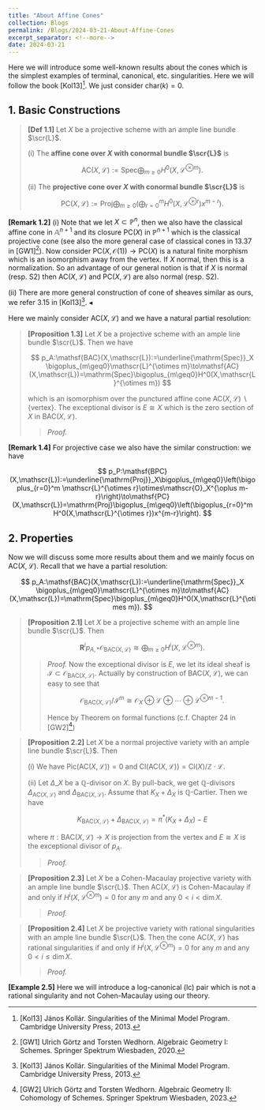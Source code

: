```yaml
---
title: "About Affine Cones"
collection: Blogs
permalink: /Blogs/2024-03-21-About-Affine-Cones
excerpt_separator: <!--more-->
date: 2024-03-21
---
```

Here we will introduce some well-known results about the cones which is the simplest examples of terminal, canonical, etc. singularities.
Here we will follow the book [Kol13][^1]. We just consider $\mathrm{char}(k)=0$.
<!--more-->

## 1. Basic Constructions

> **[Def 1.1]** Let $X$ be a projective scheme with an ample line bundle $\scr{L}$.
>
> (i) The **affine cone over $X$ with conormal bundle $\scr{L}$** is
> 
> $$
> \mathsf{AC}(X,\mathscr{L}):=\mathrm{Spec}\bigoplus_{m\geq0}H^0(X,\mathscr{L}^{\otimes m}).
> $$
>
> (ii) The **projective cone over $X$ with conormal bundle $\scr{L}$** is
> 
> $$
> \mathsf{PC}(X,\mathscr{L}):=\mathrm{Proj}\bigoplus_{m\geq0}\left(\bigoplus_{r=0}^m H^0(X,\mathscr{L}^{\otimes r})x^{m-r}\right).
> $$

**[Remark 1.2]** (i) Note that we let $X\subset\mathbb{P}^n$, then we also have the classical affine cone in $\mathbb{A}^{n+1}$ and its closure $\mathsf{PC}(X)$ in $\mathbb{P}^{n+1}$ which is the classical projective cone (see also the more general case of classical cones in 13.37 in [GW1][^2]). Now consider $\mathsf{PC}(X,\mathscr{O}(1))\to\mathsf{PC}(X)$ is a natural finite morphism which is an isomorphism away from the vertex. If $X$ normal, then this is a normalization. So an advantage of our general notion is that if $X$ is normal (resp. S2) then
$\mathsf{AC}(X,\mathscr{L})$ and $\mathsf{PC}(X,\mathscr{L})$ are also normal (resp. S2). 

(ii) There are more general construction of cone of sheaves similar as ours, we refer 3.15 in [Kol13][^1]. $\blacktriangleleft$

Here we mainly consider $\mathsf{AC}(X,\mathscr{L})$ and we have a natural partial resolution:

> **[Proposition 1.3]** Let $X$ be a projective scheme with an ample line bundle $\scr{L}$. Then we have
>
> $$
> p_A:\mathsf{BAC}(X,\mathscr{L}):=\underline{\mathrm{Spec}}_X \bigoplus_{m\geq0}\mathscr{L}^{\otimes m}\to\mathsf{AC}(X,\mathscr{L})=\mathrm{Spec}\bigoplus_{m\geq0}H^0(X,\mathscr{L}^{\otimes m})
> $$
>
> which is an isomorphism over the punctured affine cone $\mathsf{AC}(X,\mathscr{L})\backslash\{\text{vertex}\}$. The exceptional divisor is $E\cong X$ which is the zero section of $X$ in $\mathsf{BAC}(X,\mathscr{L})$.
>
>> *Proof.*

**[Remark 1.4]** For projective case we also have the similar construction: we have 

$$
p_P:\mathsf{BPC}(X,\mathscr{L}):=\underline{\mathrm{Proj}}_X\bigoplus_{m\geq0}\left(\bigoplus_{r=0}^m \mathscr{L}^{\otimes r}\otimes\mathscr{O}_X^{\oplus m-r}\right)\to\mathsf{PC}(X,\mathscr{L})=\mathrm{Proj}\bigoplus_{m\geq0}\left(\bigoplus_{r=0}^m H^0(X,\mathscr{L}^{\otimes r})x^{m-r}\right).
$$

## 2. Properties

Now we will discuss some more results about them and we mainly focus on $\mathsf{AC}(X,\mathscr{L})$. Recall that we have a partial resolution:

$$
p_A:\mathsf{BAC}(X,\mathscr{L}):=\underline{\mathrm{Spec}}_X \bigoplus_{m\geq0}\mathscr{L}^{\otimes m}\to\mathsf{AC}(X,\mathscr{L})=\mathrm{Spec}\bigoplus_{m\geq0}H^0(X,\mathscr{L}^{\otimes m}).
$$

> **[Proposition 2.1]** Let $X$ be a projective scheme with an ample line bundle $\scr{L}$. Then 
> 
> $$
> \mathbf{R}^ip_{A,*}\mathscr{O}_{\mathsf{BAC}(X,\mathscr{L})}\cong\bigoplus_{m\geq0}H^i(X,\mathscr{L}^{\otimes m}).
> $$
>
>> *Proof.* Now the exceptional divisor is $E$, we let its ideal sheaf is $\mathscr{I}\subset\mathscr{O}_{\mathsf{BAC}(X,\mathscr{L})}$. Actually by construction of $\mathsf{BAC}(X,\mathscr{L})$, we can easy to see that
>>
>> $$
>> \mathscr{O}_{\mathsf{BAC}(X,\mathscr{L})}/\mathscr{I}^m\cong\mathscr{O}_X\oplus\mathscr{L}\oplus\cdots\oplus\mathscr{L}^{\otimes m-1}.
>> $$
>>
>> Hence by Theorem on formal functions (c.f. Chapter 24 in [GW2][^3])

> **[Proposition 2.2]** Let $X$ be a normal projective variety with an ample line bundle $\scr{L}$. Then
>
> (i) We have $\mathrm{Pic}(\mathsf{AC}(X,\mathscr{L}))=0$ and $\mathrm{Cl}(\mathsf{AC}(X,\mathscr{L}))=\mathrm{Cl}(X)/\mathbb{Z}\cdot\mathscr{L}$.
>
> (ii) Let $\Delta\_X$ be a $\mathbb{Q}$-divisor on $X$. By pull-back, we get $\mathbb{Q}$-divisors $\Delta_{\mathsf{AC}(X,\mathscr{L})}$ and $\Delta_{\mathsf{BAC}(X,\mathscr{L})}$. Assume that $K_X + \Delta_X$ is $\mathbb{Q}$-Cartier. Then we have
> 
> $$
> K_{\mathsf{BAC}(X,\mathscr{L})}+\Delta_{\mathsf{BAC}(X,\mathscr{L})}=\pi^*(K_X+\Delta_X)-E
> $$
>
> where $\pi:\mathsf{BAC}(X,\mathscr{L})\to X$ is projection from the vertex and $E\cong X$ is the exceptional divisor of $p_A$.
>
>> *Proof.*
>>
>>

> **[Proposition 2.3]** Let $X$ be a Cohen-Macaulay projective variety with an ample line bundle $\scr{L}$. Then $\mathsf{AC}(X,\mathscr{L})$ is Cohen-Macaulay if and only if $H^i(X,\mathscr{L}^{\otimes m})=0$ for any $m$ and any $0<i<\dim X$.
>
>> *Proof.*
>>

> **[Proposition 2.4]** Let $X$ be projective variety with rational singularities with an ample line bundle $\scr{L}$. Then the cone $\mathsf{AC}(X,\mathscr{L})$ has rational singularities if and only if $H^i(X,\mathscr{L}^{\otimes m})=0$ for any $m$ and any $0<i\leq\dim X$.
>
>> *Proof.*
>>

**[Example 2.5]** Here we will introduce a log-canonical (lc) pair which is not a rational singularity and not Cohen-Macaulay using our theory.


[^1]: [Kol13] János Kollár. Singularities of the Minimal Model Program. Cambridge University Press, 2013.

[^2]: [GW1] Ulrich Görtz and Torsten Wedhorn. Algebraic Geometry I: Schemes. Springer Spektrum Wiesbaden, 2020.

[^3]: [GW2] Ulrich Görtz and Torsten Wedhorn. Algebraic Geometry II: Cohomology of Schemes. Springer Spektrum Wiesbaden, 2023.
